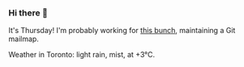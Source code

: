 ### Hi there :wave:

It's Thursday! I'm probably working for [this bunch](https://github.com/kohofinancial), maintaining a Git mailmap.

Weather in Toronto: light rain, mist, at +3°C.
